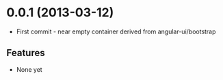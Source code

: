# 0.0.1 (2013-03-12)
* First commit - near empty container derived from angular-ui/bootstrap

## Features
* None yet